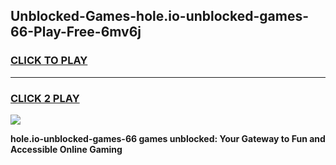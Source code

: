 
## Unblocked-Games-hole.io-unblocked-games-66-Play-Free-6mv6j
<h3>
<a href="https://premium76.site?title=hole.io-unblocked-games-66&ref=20M">CLICK TO PLAY</a></h3>
<hr>

<h3>
<a href="https://premium76.site?title=hole.io-unblocked-games-66&ref=20M">CLICK 2 PLAY</a>
  
</h3>

<a href="https://premium76.site?title=hole.io-unblocked-games-66&ref=19M"><img src="https://clearcache.store/games.png"></a>


**hole.io-unblocked-games-66 games unblocked: Your Gateway to Fun and Accessible Online Gaming**

